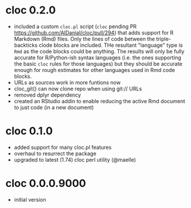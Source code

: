 # cloc 0.2.0

- included a custom `cloc.pl` script (`cloc` pending PR <https://github.com/AlDanial/cloc/pull/294>)
  that adds support for R Markdown (Rmd) files. Only the lines of code between
  the triple-backticks clode blocks are included. THe resultant "language" type is
  `Rmd` as the code blocks could be anything. The results will only be fully accurate for
  R/Python-ish syntax languages (i.e. the ones supporting the basic `cloc` rules for 
  those languages) but they should be accurate enough for rough estimates for
  other languages used in Rmd code blocks.
- URLs as sources work in more funtions now
- cloc_git() can now clone repo when using git:// URLs
- removed dplyr dependency
- created an RStudio addin to enable reducing the active Rmd document to just code (in a new document)

# cloc 0.1.0

- added support for many cloc.pl features
- overhaul to resurrect the package
- upgraded to latest (1.74) cloc perl utility (@maelle)

# cloc 0.0.0.9000

- initial version
